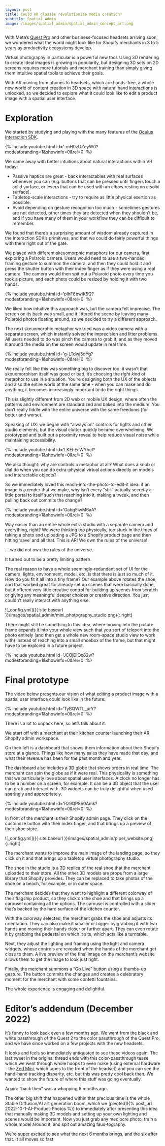```yaml
---
layout: post
title: Could AR glasses revolutionize media creation?
subtitle: Spatial_Admin
image: /images/spatial_admin/spatial_admin_concept_art.png
---
```


With Meta’s [Quest Pro](https://www.meta.com/ca/quest/quest-pro/) and other business-focused headsets arriving soon, we wondered what the world might look like for Shopify merchants in 3 to 5 years as productivity ecosystems develop.

Virtual photography in particular is a powerful new tool. Using 3D rendering to create ideal images is growing in popularity, but designing 3D sets on 2D screens requires more tutorials and merchant training than simply giving them intuitive spatial tools to achieve their goals.

With AR moving from phones to headsets, which are hands-free, a whole new world of content creation in 3D space with natural hand interactions is unlocked, so we decided to explore what it could look like to edit a product image with a spatial user interface.

# Exploration

We started by studying and playing with the many features of the [Oculus Interaction SDK](https://developer.oculus.com/documentation/unity/unity-isdk-interaction-sdk-overview/).

{% include youtube.html id='-mH0zUZeyW0?modestbranding=1&amp;showinfo=0&amp;rel=0' %}

We came away with better intuitions about natural interactions within VR today:

- Passive haptics are great - back interactables with real surfaces whenever you can (e.g. buttons that can be pressed until fingers touch a solid surface, or levers that can be used with an elbow resting on a solid surface).
- Tabletop-scale interactions - try to require as little physical exertion as possible.
- Avoid depending on gesture recognition too much - sometimes gestures are not detected, other times they are detected when they shouldn’t be, and if you have many of them in your workflow they can be difficult to remember.

We found that there’s a surprising amount of wisdom already captured in the Interaction SDK’s primitives, and that we could do fairly powerful things with them right out of the gate.

We played with different skeuomorphic metaphors for our camera, first exploring a Polaroid camera. Users would need to use a two-handed framing gesture to summon the camera, and then they could hold it and press the shutter button with their index finger as if they were using a real camera. The camera would then spit out a Polaroid photo every time you took a picture, and each photo could be resized by holding it with two hands.

{% include youtube.html id='pIhF6bwiK5Q?modestbranding=1&amp;showinfo=0&amp;rel=0' %}

We liked how intuitive this approach was, but the camera felt imprecise. The screen on its back was small, and it littered the scene by leaving many Polaroid photos floating around, so we decided to try a different approach.

The next skeuomorphic metaphor we tried was a video camera with a separate screen, which instantly solved the imprecision and litter problems. All users needed to do was pinch the camera to grab it, and as they moved it around the media on the screen would update in real time.

{% include youtube.html id='g-LTdwj5qYg?modestbranding=1&amp;showinfo=0&amp;rel=0' %}

We really felt like this was something big to discover too: it wasn’t that skeuomorphism itself was good or bad, it’s choosing the _right kind_ of metaphor to use in a situation. You’re designing both the UX of the objects and also the entire world at the same time - when you can make and do anything, it becomes increasingly important to do the right things.

This is slightly different from 2D web or mobile UX design, where often the patterns and environment are standardized and baked into the medium. You don’t really fiddle with the entire universe with the same freedoms (for better and worse).

Speaking of UX: we began with “always on” controls for lights and other studio elements, but the visual clutter quickly became overwhelming. We prototyped and built out a proximity reveal to help reduce visual noise while maintaining accessibility.

{% include youtube.html id='LKEhEcWYhcI?modestbranding=1&amp;showinfo=0&amp;rel=0' %}

We also thought: why are controls a metaphor at all? What does a knob or dial do when you can do extra-physical virtual actions directly on models and interactable objects?

So we immediately loved this reach-into-the-photo-to-edit-it idea: if an image is a render that we make, why isn’t every “still” actually secretly a little portal to itself such that reaching into it, making a tweak, and then pulling back out commits the change?

{% include youtube.html id='Oabg5iwM6aA?modestbranding=1&amp;showinfo=0&amp;rel=0' %}

Way easier than an entire whole extra studio with a separate camera and everything, right? We were thinking too physically, too stuck in the times of taking a photo and uploading a JPG to a Shopify product page and then hitting ‘save’ and all that. This is AR! We own the rules of the universe!

… we did not own the rules of the universe.

It turned out to be a pretty limiting pattern.

The real reason to have a whole seemingly-redundant set of UI for the camera, lights, environment, model, etc. is that there is just so much of it. How do you fit it all into a tiny frame? Our example above rotates the shoe, and that worked great for already set up scenes that were basically done, but it offered very little creative control for building up scenes from scratch or giving any meaningful deeper choices or creative direction. You just couldn’t really interact with anything else.

![_config.yml]({{ site.baseurl }}/images/spatial_admin/mini_photography_studio.png){:.right}

There might still be something to this idea, where moving into the picture frame expands it into your whole view such that you sort of teleport into the photo entirely (and then get a whole new room-space studio view to work with) instead of reaching into a small shoebox of the frame, but that might have to be explored in a future project.

{% include youtube.html id='JCOjDiQx82w?modestbranding=1&amp;showinfo=0&amp;rel=0' %}

# Final prototype

The video below presents our vision of what editing a product image with a spatial user interface could look like in the future:

{% include youtube.html id='TyBQWTL_urY?modestbranding=1&amp;showinfo=0&amp;rel=0' %}

There is a lot to unpack here, so let’s talk about it.

We start off with a merchant at their kitchen counter launching their AR Shopify admin workspace.

On their left is a dashboard that shows them information about their Shopify store at a glance. Things like how many sales they have made that day, and what their revenue has been for the past month and year.

The dashboard also includes a 3D globe that shows orders in real time. The merchant can spin the globe as if it were real. This physicality is something that we particularly love about spatial user interfaces. A clock no longer has to be a number on a screen, for example. It can be a 3D object that the user can grab and interact with. 3D widgets can be truly delightful when used sparingly and appropriately.

{% include youtube.html id='Rz9QP8h0Amk?modestbranding=1&amp;showinfo=0&amp;rel=0' %}

In front of the merchant is their Shopify admin page. They click on the customize button with their index finger, and that brings up a preview of their shoe store.

![_config.yml]({{ site.baseurl }}/images/spatial_admin/piper_website.png){:.right}

The merchant wants to improve the main image of the landing page, so they click on it and that brings up a tabletop virtual photography studio.

The shoe in the studio is a 3D replica of the real shoe that the merchant uploaded to their store. All the other 3D models are props from a large library that Shopify provides. They can be replaced to take photos of the shoe on a beach, for example, or in outer space.

The merchant decides that they want to highlight a different colorway of their flagship product, so they click on the shoe and that brings up a carousel containing all the options. The carousel is controlled with a slider that’s backed by the hard surface of the kitchen counter.

With the colorway selected, the merchant grabs the shoe and adjusts its orientation. They can also make it smaller or bigger by grabbing it with two hands and moving their hands closer or further apart. They can even rotate it by grabbing the pedestal on which it sits, which acts like a turntable.

Next, they adjust the lighting and framing using the light and camera widgets, whose controls are revealed when the hands of the merchant get close to them. A live preview of the final image on the merchant’s website allows them to get the image to look just right.

Finally, the merchant summons a “Go Live” button using a thumbs-up gesture. The button commits the changes and creates a celebratory moment for the merchant with some confetti fountains.

The whole experience is engaging and delightful.

# Editor’s addendum (December 2022)

It’s funny to look back even a few months ago. We went from the black and white passthrough of the Quest 2 to the color passthrough of the Quest Pro, and we have since worked on a few projects with the new headsets.

It looks and feels so immediately antiquated to see these videos again. The last tweet in the original thread ends with this color-passthrough tease which we went through whole hoops to even make (using external hardware - the [Zed Mini](https://www.stereolabs.com/zed-mini/), which tapes to the front of the headset) and you can see the hand-hand tracking disparity, etc. but this was pretty cool back then. We wanted to show the future of where this stuff was going eventually.

Again: “back then” was a whopping 6 months ago.

The other big shift that happened within that precious time is the whole Stable Diffusion/AI art generation boom, which we [pivoted]({% post_url 2022-10-1-AI-Product-Photos %}) to immediately after presenting this idea that manually making 3D models and setting up your own lighting and scenes would be important. Now you just grab any mediocre photo, train a whole model around it, and spit out amazing faux-tography.

We’re super excited to see what the next 6 months brings, and the six after that. It all moves so fast.
